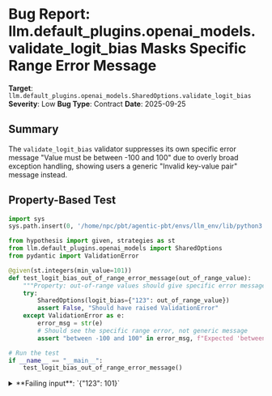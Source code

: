 # Bug Report: llm.default_plugins.openai_models.validate_logit_bias Masks Specific Range Error Message

**Target**: `llm.default_plugins.openai_models.SharedOptions.validate_logit_bias`
**Severity**: Low
**Bug Type**: Contract
**Date**: 2025-09-25

## Summary

The `validate_logit_bias` validator suppresses its own specific error message "Value must be between -100 and 100" due to overly broad exception handling, showing users a generic "Invalid key-value pair" message instead.

## Property-Based Test

```python
import sys
sys.path.insert(0, '/home/npc/pbt/agentic-pbt/envs/llm_env/lib/python3.13/site-packages')

from hypothesis import given, strategies as st
from llm.default_plugins.openai_models import SharedOptions
from pydantic import ValidationError

@given(st.integers(min_value=101))
def test_logit_bias_out_of_range_error_message(out_of_range_value):
    """Property: out-of-range values should give specific error message"""
    try:
        SharedOptions(logit_bias={"123": out_of_range_value})
        assert False, "Should have raised ValidationError"
    except ValidationError as e:
        error_msg = str(e)
        # Should see the specific range error, not generic message
        assert "between -100 and 100" in error_msg, f"Expected 'between -100 and 100' in error message, but got: {error_msg}"

# Run the test
if __name__ == "__main__":
    test_logit_bias_out_of_range_error_message()
```

<details>

<summary>
**Failing input**: `{"123": 101}`
</summary>
```
Traceback (most recent call last):
  File "/home/npc/pbt/agentic-pbt/worker_/3/hypo.py", line 12, in test_logit_bias_out_of_range_error_message
    SharedOptions(logit_bias={"123": out_of_range_value})
    ~~~~~~~~~~~~~^^^^^^^^^^^^^^^^^^^^^^^^^^^^^^^^^^^^^^^^
  File "/home/npc/pbt/agentic-pbt/envs/llm_env/lib/python3.13/site-packages/pydantic/main.py", line 253, in __init__
    validated_self = self.__pydantic_validator__.validate_python(data, self_instance=self)
pydantic_core._pydantic_core.ValidationError: 1 validation error for SharedOptions
logit_bias
  Value error, Invalid key-value pair in logit_bias dictionary [type=value_error, input_value={'123': 101}, input_type=dict]
    For further information visit https://errors.pydantic.dev/2.11/v/value_error

During handling of the above exception, another exception occurred:

Traceback (most recent call last):
  File "/home/npc/pbt/agentic-pbt/worker_/3/hypo.py", line 21, in <module>
    test_logit_bias_out_of_range_error_message()
    ~~~~~~~~~~~~~~~~~~~~~~~~~~~~~~~~~~~~~~~~~~^^
  File "/home/npc/pbt/agentic-pbt/worker_/3/hypo.py", line 9, in test_logit_bias_out_of_range_error_message
    def test_logit_bias_out_of_range_error_message(out_of_range_value):
                   ^^^
  File "/home/npc/pbt/agentic-pbt/envs/llm_env/lib/python3.13/site-packages/hypothesis/core.py", line 2124, in wrapped_test
    raise the_error_hypothesis_found
  File "/home/npc/pbt/agentic-pbt/worker_/3/hypo.py", line 17, in test_logit_bias_out_of_range_error_message
    assert "between -100 and 100" in error_msg, f"Expected 'between -100 and 100' in error message, but got: {error_msg}"
           ^^^^^^^^^^^^^^^^^^^^^^^^^^^^^^^^^^^
AssertionError: Expected 'between -100 and 100' in error message, but got: 1 validation error for SharedOptions
logit_bias
  Value error, Invalid key-value pair in logit_bias dictionary [type=value_error, input_value={'123': 101}, input_type=dict]
    For further information visit https://errors.pydantic.dev/2.11/v/value_error
Falsifying example: test_logit_bias_out_of_range_error_message(
    out_of_range_value=101,  # or any other generated value
)
```
</details>

## Reproducing the Bug

```python
import sys
sys.path.insert(0, '/home/npc/pbt/agentic-pbt/envs/llm_env/lib/python3.13/site-packages')

from llm.default_plugins.openai_models import SharedOptions
from pydantic import ValidationError

try:
    # Test with value above the allowed range
    opts = SharedOptions(logit_bias={"123": 150})
except ValidationError as e:
    print(f"Error for value 150: {e}")

print("\n" + "="*50 + "\n")

try:
    # Test with value below the allowed range
    opts = SharedOptions(logit_bias={"456": -150})
except ValidationError as e:
    print(f"Error for value -150: {e}")

print("\n" + "="*50 + "\n")

try:
    # Test with value at upper boundary (should work)
    opts = SharedOptions(logit_bias={"789": 100})
    print("Value 100: SUCCESS - No error raised")
except ValidationError as e:
    print(f"Error for value 100: {e}")

print("\n" + "="*50 + "\n")

try:
    # Test with value at lower boundary (should work)
    opts = SharedOptions(logit_bias={"101": -100})
    print("Value -100: SUCCESS - No error raised")
except ValidationError as e:
    print(f"Error for value -100: {e}")

print("\n" + "="*50 + "\n")

try:
    # Test with invalid key (non-numeric)
    opts = SharedOptions(logit_bias={"abc": 50})
except ValidationError as e:
    print(f"Error for non-numeric key: {e}")
```

<details>

<summary>
Values outside [-100, 100] range produce generic error instead of specific range error
</summary>
```
Error for value 150: 1 validation error for SharedOptions
logit_bias
  Value error, Invalid key-value pair in logit_bias dictionary [type=value_error, input_value={'123': 150}, input_type=dict]
    For further information visit https://errors.pydantic.dev/2.11/v/value_error

==================================================

Error for value -150: 1 validation error for SharedOptions
logit_bias
  Value error, Invalid key-value pair in logit_bias dictionary [type=value_error, input_value={'456': -150}, input_type=dict]
    For further information visit https://errors.pydantic.dev/2.11/v/value_error

==================================================

Value 100: SUCCESS - No error raised

==================================================

Value -100: SUCCESS - No error raised

==================================================

Error for non-numeric key: 1 validation error for SharedOptions
logit_bias
  Value error, Invalid key-value pair in logit_bias dictionary [type=value_error, input_value={'abc': 50}, input_type=dict]
    For further information visit https://errors.pydantic.dev/2.11/v/value_error
```
</details>

## Why This Is A Bug

This violates the principle of providing helpful error messages. The code explicitly attempts to provide a specific error message at line 427 (`raise ValueError("Value must be between -100 and 100")`), but this message is immediately caught by the overly broad `except ValueError` clause at line 428 and replaced with the generic "Invalid key-value pair in logit_bias dictionary" message.

The OpenAI API documentation specifies that logit_bias values must be between -100 and 100, where -100 effectively blocks a token and 100 makes it exclusively likely. Users encountering the generic error have no indication of what's wrong with their input - they don't know if the issue is with the key format, value format, or value range. The specific error message already exists in the code but never reaches users due to this exception handling anti-pattern.

## Relevant Context

The `logit_bias` parameter is part of the OpenAI API specification for controlling token probabilities during text generation. According to OpenAI's documentation:
- Values must be integers between -100 and 100
- Token IDs are specified as string keys in JSON
- -100 typically blocks a token completely
- 100 makes a token exclusively likely to be selected

The code at `/home/npc/pbt/agentic-pbt/envs/llm_env/lib/python3.13/site-packages/llm/default_plugins/openai_models.py` lines 420-431 shows the problematic exception handling pattern where the same `ValueError` type is used for both conversion failures and range validation, making it impossible for the catch-all handler to distinguish between them.

## Proposed Fix

```diff
--- a/openai_models.py
+++ b/openai_models.py
@@ -419,13 +419,14 @@ class SharedOptions(llm.Options):
         validated_logit_bias = {}
         for key, value in logit_bias.items():
             try:
                 int_key = int(key)
-                int_value = int(value)
-                if -100 <= int_value <= 100:
-                    validated_logit_bias[int_key] = int_value
-                else:
-                    raise ValueError("Value must be between -100 and 100")
-            except ValueError:
+            except (ValueError, TypeError):
                 raise ValueError("Invalid key-value pair in logit_bias dictionary")
+
+            int_value = int(value)
+            if not (-100 <= int_value <= 100):
+                raise ValueError("Value must be between -100 and 100")
+
+            validated_logit_bias[int_key] = int_value

         return validated_logit_bias
```